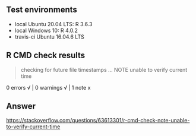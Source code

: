 ## Test environments

* local Ubuntu 20.04 LTS: R 3.6.3
* local Windows 10: R 4.0.2
* travis-ci Ubuntu 16.04.6 LTS

## R CMD check results

> checking for future file timestamps ... NOTE
  unable to verify current time

0 errors √ | 0 warnings √ | 1 note x

## Answer
https://stackoverflow.com/questions/63613301/r-cmd-check-note-unable-to-verify-current-time
